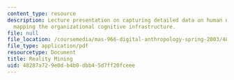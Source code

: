 ```yaml
---
content_type: resource
description: Lecture presentation on capturing detailed data on human networks and
  mapping the organizational cognitive infrastructure.
file: null
file_location: /coursemedia/mas-966-digital-anthropology-spring-2003/48287a729e0db4b0dbb45d7ff20fceee_eagle1.pdf
file_type: application/pdf
resourcetype: Document
title: Reality Mining
uid: 48287a72-9e0d-b4b0-dbb4-5d7ff20fceee
---
```

